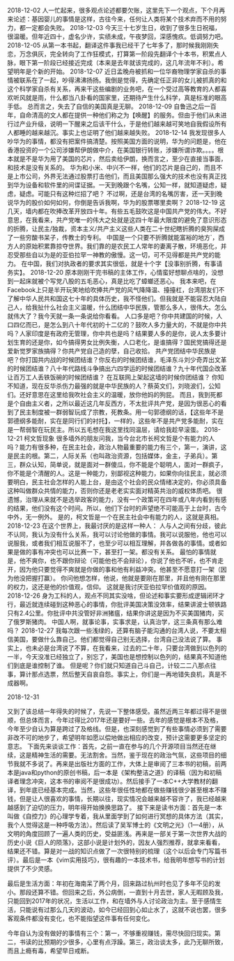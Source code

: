 2018-12-02
人一忙起来，很多观点论述都要欠账，这里先下一个观点，下个月再来论述：基因婴儿的事情是这样，古往今来，任何让人类将某个技术弃而不用的努力，都一定都会失败。
2018-12-03
今天三十七岁生日，收到了很多生日祝福，很温暖。但年近四十，虚名少许，实绩未成，午夜梦回，深感愧疚。低调努力吧。
2018-12-05
从第一本书起，翻译这件事我已经干了七年多了，那时候我刚刚失恋，万念俱灰，完全转向了工作狂模式，打算第一阶段先翻译个十本书，积累点人脉，眼下第一阶段已经接近完成（本来是去年就该完成的，这几年流年不利）。希望明年是个新的开始。
2018-12-07
近日孟晚舟被抓和一位华裔物理学家自杀的事情被联系在了一起，吵得沸沸扬扬。我倒是觉得，先确定任正非的女儿被抓真的和这个科学家自杀有关系，再来干这些编剧的业务吧，在一个受过高等教育的人都喜欢听风就是雨，什么都当八卦看的国家里，还期待产生什么科学，真是标准的眼高手低。
总而言之，失去了自信的美国真是无聊。
2018-12-09
自鲁迅之后一百年，自命清高的文人都在提供一种他们称之为【唤醒】的服务。但由于他们从未进行过产业升级，说明一下醒来之后该干什么，于是他们越来越可笑地自我假设所有人都睡的越来越沉。事实上也证明了他们越来越失败。
2018-12-14
我发现很多人吵华为的事情，都没有把案件搞清楚。按照美国方面的说明，华为的问题是，他在香港投资的一个公司涉嫌帮伊朗做中介，在美国银行转账，涉嫌所谓诈欺。。。。根本就是不是华为用了美国的芯片，然后卖给伊朗，换而言之，至少在直接当事面，和技术是没有关系的。
华为和小米、中兴不一样，他们的芯片是自己的，而且不是上市公司，外界无法通过股票打击他们，而且美国那么强大的技术也没有真正找到华为设备和软件里的间谍证据。一天到晚跟个名嘴，公知一样，就知道疑虑，疑虑，疑虑。可能只有这种烂招了吧？
不过啊，还是台湾的名嘴厉害，还一天到晚说华为的股价如何如何，你倒是告诉我啊，华为的股票哪里卖啊？
2018-12-19
这几天，墙内都在吹捧改革开放四十年。有些五毛鼓吹这是中国共产党的伟大。不好意思，在我看来，共产党唯一的伟大之处就是这四十年最大限度的避免了意识形态的折腾，让民主/独裁，资本主义/共产主义这些人类在二十世纪瞎折腾的臭狗屎成了一些穷酸书呆子，传教士的专利。
中国是一个只要不折腾就能富裕的地方`，西方人的原始积累靠掠夺世界。我们靠的是农民工人常年的妻离子散，环境恶化，并忍受那些自以为是的亚伯拉罕一神教的傲慢。这一切，可不见得都是共产党的能力。
在中国，我们对执政者的要求其实很低，就是十个字【没事别折腾，有事请务实】。
2018-12-20
原本刚刚干完书稿的主体工作，心情蛮好想聊点啥的，没想到一起床就被个写党八股的五毛恶心，真是比吃了蟑螂还恶心。
我本来吧，在Facebook上只是半开玩笑地给吹捧共产党的风气降降温、擡擡杠，台湾朋友们不了解中华人民共和国这七十年的具体历史，我不怪他们。但我就是不能容忍大陆自己人，给我扯什么社会主义温暖，什么团结中华民族，管那么多人，很伟大。怎么就伟大了？我今天就一条一条说给你看看。
人口多是吧？你中共建国的时候，人口四亿而已，是怎么到八十年代初的十二亿的？鼓吹人多力量大的，不就是你中共吗？人家印度是有政府无管理，你中共也是吗？结果要人多的是你，说人太多要计划生育的还是你，如今搞得男女比例失衡，人口老化，是谁搞得？国民党搞得还是爱新觉罗家族搞得？你共产党自己造的孽，自己收拾。
共产党团结中华民族是吧？你打国共内战的时候团结谁？你反右的时候团结谁，毛泽东斗刘少奇弄出文革的时候团结谁？八十年代路线斗争搞出六四学运的时候团结谁？九十年代国企改革让百万工人丢铁饭碗的时候团结谁？ 在互联网上架起这墙的时候你团结谁？
你知不知道，现在反华杀伤力最强的就是中华民族的人？蔡英文们，刘晓波们，公知们。还好意思在这里给我吹社会主义的温暖，放你他妈的狗屁。
而且，我到死都是个自由主义者，之所以最近这几年反西方，不太批评共产党，是因为很恶心的看到了民主制度被一群弱智玩成了宗教，死教条。用一句郭德纲的话，【这些年不是郭德纲多能耐，实在是同行们的衬托】，一样的，这些年不是共产党多能耐，实在是一帮弱智在玩民主。所以五毛想在我这里找同温层，请给我趁早滚蛋。
2018-12-21 柯文哲现象
很多墙外的朋友问我，当今台北市长柯文哲是个有能力的人吗？能力有很多种，在民主社会，政治人物最重要的能力有三个，第一，演讲，这是民主的根。第二，人际关系（也叫政治资源，包括媒体，金主，子弟兵）。第三，群众认知，简单说，就是面对一群傻瓜，你不能是个聪明人，面对一群疯子，你不能是个清醒的人。这是一种能力，别鄙视这种能力，如果你向往民主，就必须要明白，民主社会怎样的人能上台，是由这个社会的民众情绪决定的，你必须具备这种叫做群众共情的能力，否则你还是老老实实面对精英共治的威权体质吧。
很遗憾，治理从来就不是选举政客的能力，没有一个政策可在四年或八年内看到有感的结果，他们没有这个时间。所以，他们下台时的声望绝不可能高于上台时，古今中外，无一例外。
是的，柯文哲是一个在民主社会中有能力的人，这就是真相。
2018-12-23
在这个世界上，我最讨厌的是这样一种人：
人与人之间有分歧，彼此不认同，我认为没有什么关系，我可以讨论他做的事情。我可以说服他，他也可以说服我，或者我们相互说服不了，也至少可以相互理解，并各做各的事情。或者如果是做的事有冲突也可以比赛一下，甚至打一架。都没有关系。
最怕的事情就是，他不爽你，也不跟你辩论（可能他也不会辩论），你说了他也不听，也不肯走开，因为他只要觉得不爽就是你做的事和他有利益冲突。他甚至不愿意打一架（因为他没把握打赢）。
你问他想怎样，他说，他就是要刚在那里，并且他有刚在那里的权力，这还是他的价值观，信仰。
这就是我讨厌亚伯拉罕价值观的原因。
2018-12-26
身为工科的人，观点不同其实没啥，但论述和事实要形成逻辑闭环才行，最近就连续碰到这种恶心的事情，你批评美国决策没效率，结果讲波士顿铁路只有2.4公里。你批评中共没管好非洲猪瘟，结果你讲这是因为不买美国猪肉，买了俄罗斯猪肉。
中国人啊，就事论事，实事求是，认真治学，这三条真有那么难吗？
2018-12-27
我每次跟一些浅绿的，还算有脑子能沟通的台湾人说，不要太相信美国，要做什么靠自己。他们都觉得自己别无选择，台湾自己没法说了算。
事实上，也未必是台湾说了不算，在我看来，过去的二十年，只要台湾做到以色列的一半，今天没准已经独立了，别忘了，美国也是想控制以色列的，结果真不知道他们到底是谁控制了谁。
但是呢？你们就只知道自己斗自己，计较二二八那点往事，算计那点选票，然后整天自哀自怨。事实上，你们是一再地错失良机，真是不成器啊。

2018-12-31

又到了该总结一年得失的时候了，先说一下整体感受。虽然近两三年都过得不是很顺，但总体而言，今年过得比2017年还是要好一些。去年的感觉是根本不及格，今年至少自认为算是跨过了及格线。但是，也深刻感觉到了有些事情必须到了需要非改不可的地步了，希望明年如愿以偿地做出相应的改变，预计这需要更多坚定的意志。
下面先来谈谈工作：首先，之前一直在参与的几个开源项目当然还在继续，这是精神生活的需要。无法割舍。当然，鉴于现在的政治气氛，这些项目的细节我就不多说了。再来是出版社方面的工作，大体上是审阅了三本书的初稿，前两本是java和python的原创书稿，后一本是《架构整洁之道》的译稿（因为和初稿译者理念冲突，这本书的审阅不是很成功）。然后接手了一本C++大学教材的翻译，到年底已经基本完成。当然，这些年很任性地都在做些赚钱很少甚至根本不赚钱，但是让人很喜欢的事情，长期以往，现实情况会越来越不容许了，我已经越来越感到了迫切的压力，明年得开始换换思路了。
接下来是读书方面：首先是一本叫做《自控力》的心理学专着，我从里面学到了如何进行冥想的具体方法（其实，我个人觉得这是一种呼吸方法）。然后读了吴军博士的《文明之光》（1—4册），从文明的角度回顾了一遍人类的历史，受益匪浅。再来是一部关于第一次世界大战的历史小说《巨人的陨落》，这部小说是计划外的，因友人强烈推荐，就拿来看看，结果还不错。算是对一战的知识点做了一次很特别的梳理（这个以后会专门写篇书评）。最后是一本《vim实用技巧》，很有趣的一本技术书，给我明年想写书的计划提供了不少灵感。

最后是生活方面：年初在海南呆了两个月，回来路过杭州时也见了多年不见的发小。那段还算不错。但回来之后，外公病倒，一直到十月去世，家人无暇顾及我，只能回到2017年的状况，生活以工作，和在墙外与人讨论政治为主。至于感情生活，只能说有过那么几天的波动，如今已经回到心如止水了，这就不说也罢，很多客观条件都没有变化，也不能指望这件事有任何变化。

今年自认为没有做好的事情有三个：第一，不够重视赚钱，需尽快回归现实。第二，书读的比预期的少很多，心里有点浮躁。第三，政治谈太多，此乃无聊所致，而且上瘾有毒，希望早日戒断。
